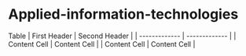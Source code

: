 # Applied-information-technologies

Table
| First Header  | Second Header |
| ------------- | ------------- |
| Content Cell  | Content Cell  |
| Content Cell  | Content Cell  |
